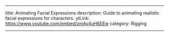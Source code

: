 ---

title: Animating Facial Expressions
description: Guide to animating realistic facial expressions for characters.
ytLink: https://www.youtube.com/embed/zmAy4uH6EEw
category: Rigging

---